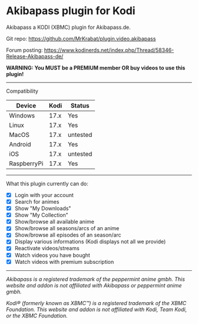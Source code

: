 # Akibapass plugin for Kodi

Akibapass a KODI (XBMC) plugin for Akibapass.de.

Git repo: https://github.com/MrKrabat/plugin.video.akibapass

Forum posting: https://www.kodinerds.net/index.php/Thread/58346-Release-Akibapass-de/

**WARNING: You MUST be a PREMIUM member OR buy videos to use this plugin!**
***

Compatibility

| Device  | Kodi | Status |
| ------------- | ------------- | ------------- |
| Windows | 17.x  | Yes  |
| Linux | 17.x  | Yes  |
| MacOS | 17.x  | untested  |
| Android | 17.x  | Yes  |
| iOS | 17.x  | untested  |
| RaspberryPi | 17.x  | Yes  |
***

What this plugin currently can do:
- [x] Login with your account
- [x] Search for animes
- [x] Show "My Downloads"
- [x] Show "My Collection"
- [x] Show/browse all available anime
- [x] Show/browse all seasons/arcs of an anime
- [x] Show/browse all episodes of an season/arc
- [x] Display various informations (Kodi displays not all we provide)
- [x] Reactivate videos/streams
- [x] Watch videos you have bought
- [x] Watch videos with premium subscription
***

_Akibapass is a registered trademark of the peppermint anime gmbh.
This website and addon is not affiliated with Akibapass or peppermint anime gmbh._

_Kodi® (formerly known as XBMC™) is a registered trademark of the XBMC Foundation.
This website and addon is not affiliated with Kodi, Team Kodi, or the XBMC Foundation._